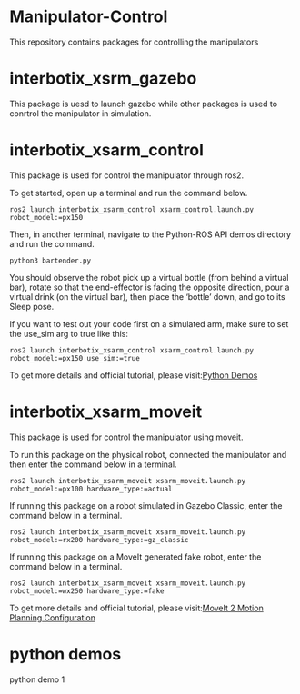 # Manipulator-Control
This repository contains packages for controlling the manipulators

# interbotix_xsrm_gazebo
This package is uesd to launch gazebo while other packages is used to conrtrol the manipulator in simulation.

# interbotix_xsarm_control
This package is used for control the manipulator through ros2.

To get started, open up a terminal and run the command below.
```console
ros2 launch interbotix_xsarm_control xsarm_control.launch.py robot_model:=px150
```
Then, in another terminal, navigate to the Python-ROS API demos directory and run the command.
```console
python3 bartender.py
```
You should observe the robot pick up a virtual bottle (from behind a virtual bar), rotate so that the end-effector is facing the opposite direction, pour a virtual drink (on the virtual bar), then place the ‘bottle’ down, and go to its Sleep pose.

If you want to test out your code first on a simulated arm, make sure to set the use_sim arg to true like this:
```console
ros2 launch interbotix_xsarm_control xsarm_control.launch.py robot_model:=px150 use_sim:=true
```

To get more details and official tutorial, please visit:[Python Demos](https://docs.trossenrobotics.com/interbotix_xsarms_docs/ros2_packages/python_demos.html)

# interbotix_xsarm_moveit
This package is used for control the manipulator using moveit.

To run this package on the physical robot, connected the manipulator and then enter the command below in a terminal.
```console
ros2 launch interbotix_xsarm_moveit xsarm_moveit.launch.py robot_model:=px100 hardware_type:=actual
```

If running this package on a robot simulated in Gazebo Classic, enter the command below in a terminal.
```console
ros2 launch interbotix_xsarm_moveit xsarm_moveit.launch.py robot_model:=rx200 hardware_type:=gz_classic
```


If running this package on a MoveIt generated fake robot, enter the command below in a terminal.
```console
ros2 launch interbotix_xsarm_moveit xsarm_moveit.launch.py robot_model:=wx250 hardware_type:=fake
```

To get more details and official tutorial, please visit:[MoveIt 2 Motion Planning Configuration](https://docs.trossenrobotics.com/interbotix_xsarms_docs/ros2_packages/moveit_motion_planning_configuration.html)

# python demos
python demo 1

